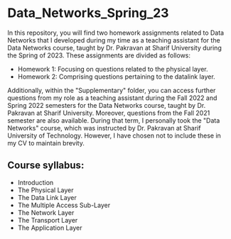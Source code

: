 # Data_Networks_Spring_23
In this repository, you will find two homework assignments related to Data Networks that I developed during my time as a teaching assistant for the Data Networks course, taught by Dr. Pakravan at Sharif University during the Spring of 2023. These assignments are divided as follows:

- Homework 1: Focusing on questions related to the physical layer.
- Homework 2: Comprising questions pertaining to the datalink layer.

Additionally, within the "Supplementary" folder, you can access further questions from my role as a teaching assistant during the Fall 2022 and Spring 2022 semesters for the Data Networks course, taught by Dr. Pakravan at Sharif University. Moreover, questions from the Fall 2021 semester are also available. During that term, I personally took the "Data Networks" course, which was instructed by Dr. Pakravan at Sharif University of Technology. However, I have chosen not to include these in my CV to maintain brevity.

## Course syllabus:
- Introduction
- The Physical Layer
- The Data Link Layer
- The Multiple Access Sub-Layer
- The Network Layer
- The Transport Layer
- The Application Layer
